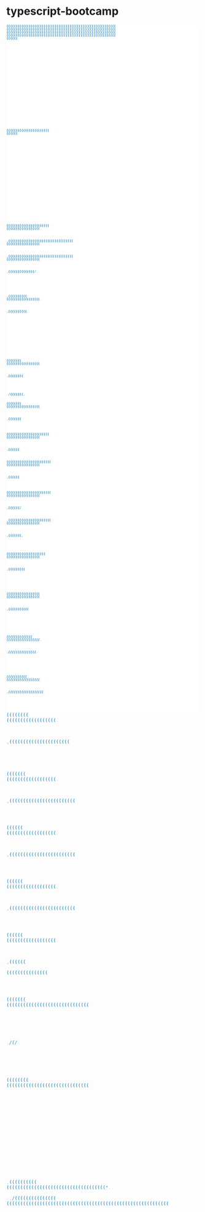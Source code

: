 # typescript-bootcamp

<code><span style="display:block;line-height:8px; font-size: 8px; font-weight:bold;white-space:pre;font-family: monospace;color: black; background: white;"><span style="color:rgb(0 , 122 , 205);">(</span><span style="color:rgb(0 , 122 , 205);">(</span><span style="color:rgb(0 , 122 , 205);">(</span><span style="color:rgb(0 , 122 , 205);">(</span><span style="color:rgb(0 , 122 , 205);">(</span><span style="color:rgb(0 , 121 , 204);">(</span><span style="color:rgb(0 , 122 , 205);">(</span><span style="color:rgb(0 , 122 , 205);">(</span><span style="color:rgb(0 , 122 , 205);">(</span><span style="color:rgb(0 , 121 , 204);">(</span><span style="color:rgb(0 , 121 , 204);">(</span><span style="color:rgb(0 , 122 , 205);">(</span><span style="color:rgb(0 , 122 , 205);">(</span><span style="color:rgb(0 , 122 , 205);">(</span><span style="color:rgb(0 , 121 , 204);">(</span><span style="color:rgb(0 , 122 , 205);">(</span><span style="color:rgb(0 , 122 , 205);">(</span><span style="color:rgb(0 , 122 , 205);">(</span><span style="color:rgb(0 , 122 , 205);">(</span><span style="color:rgb(0 , 122 , 205);">(</span><span style="color:rgb(0 , 121 , 204);">(</span><span style="color:rgb(0 , 122 , 205);">(</span><span style="color:rgb(0 , 122 , 205);">(</span><span style="color:rgb(0 , 122 , 205);">(</span><span style="color:rgb(0 , 122 , 205);">(</span><span style="color:rgb(0 , 121 , 204);">(</span><span style="color:rgb(0 , 122 , 205);">(</span><span style="color:rgb(0 , 122 , 205);">(</span><span style="color:rgb(0 , 122 , 205);">(</span><span style="color:rgb(0 , 121 , 204);">(</span><span style="color:rgb(0 , 122 , 205);">(</span><span style="color:rgb(0 , 122 , 205);">(</span><span style="color:rgb(0 , 122 , 205);">(</span><span style="color:rgb(0 , 122 , 205);">(</span><span style="color:rgb(0 , 122 , 205);">(</span><span style="color:rgb(0 , 121 , 204);">(</span><span style="color:rgb(0 , 122 , 205);">(</span><span style="color:rgb(0 , 122 , 205);">(</span><span style="color:rgb(0 , 122 , 205);">(</span><span style="color:rgb(0 , 121 , 204);">(</span><span style="color:rgb(0 , 121 , 204);">(</span><span style="color:rgb(0 , 122 , 205);">(</span><span style="color:rgb(0 , 122 , 205);">(</span><span style="color:rgb(0 , 122 , 205);">(</span><span style="color:rgb(0 , 121 , 204);">(</span><span style="color:rgb(0 , 122 , 205);">(</span><span style="color:rgb(0 , 122 , 205);">(</span><span style="color:rgb(0 , 122 , 205);">(</span><span style="color:rgb(0 , 122 , 205);">(</span><span style="color:rgb(0 , 122 , 205);">(</span><span style="color:rgb(0 , 121 , 204);">(</span><span style="color:rgb(0 , 122 , 205);">(</span><span style="color:rgb(0 , 122 , 205);">(</span><span style="color:rgb(0 , 122 , 205);">(</span><span style="color:rgb(0 , 122 , 205);">(</span><span style="color:rgb(0 , 121 , 204);">(</span><span style="color:rgb(0 , 122 , 205);">(</span><span style="color:rgb(0 , 122 , 205);">(</span><span style="color:rgb(0 , 122 , 205);">(</span>
<span style="color:rgb(0 , 122 , 205);">(</span><span style="color:rgb(0 , 122 , 205);">(</span><span style="color:rgb(0 , 122 , 205);">(</span><span style="color:rgb(0 , 122 , 205);">(</span><span style="color:rgb(0 , 122 , 205);">(</span><span style="color:rgb(0 , 121 , 204);">(</span><span style="color:rgb(0 , 122 , 205);">(</span><span style="color:rgb(0 , 122 , 205);">(</span><span style="color:rgb(0 , 122 , 205);">(</span><span style="color:rgb(0 , 121 , 204);">(</span><span style="color:rgb(0 , 121 , 204);">(</span><span style="color:rgb(0 , 122 , 205);">(</span><span style="color:rgb(0 , 122 , 205);">(</span><span style="color:rgb(0 , 122 , 205);">(</span><span style="color:rgb(0 , 121 , 204);">(</span><span style="color:rgb(0 , 122 , 205);">(</span><span style="color:rgb(0 , 122 , 205);">(</span><span style="color:rgb(0 , 122 , 205);">(</span><span style="color:rgb(0 , 122 , 205);">(</span><span style="color:rgb(0 , 122 , 205);">(</span><span style="color:rgb(0 , 121 , 204);">(</span><span style="color:rgb(0 , 122 , 205);">(</span><span style="color:rgb(0 , 122 , 205);">(</span><span style="color:rgb(0 , 122 , 205);">(</span><span style="color:rgb(0 , 122 , 205);">(</span><span style="color:rgb(0 , 121 , 204);">(</span><span style="color:rgb(0 , 122 , 205);">(</span><span style="color:rgb(0 , 122 , 205);">(</span><span style="color:rgb(0 , 122 , 205);">(</span><span style="color:rgb(0 , 121 , 204);">(</span><span style="color:rgb(0 , 122 , 205);">(</span><span style="color:rgb(0 , 122 , 205);">(</span><span style="color:rgb(0 , 122 , 205);">(</span><span style="color:rgb(0 , 122 , 205);">(</span><span style="color:rgb(0 , 122 , 205);">(</span><span style="color:rgb(0 , 121 , 204);">(</span><span style="color:rgb(0 , 122 , 205);">(</span><span style="color:rgb(0 , 122 , 205);">(</span><span style="color:rgb(0 , 122 , 205);">(</span><span style="color:rgb(0 , 121 , 204);">(</span><span style="color:rgb(0 , 121 , 204);">(</span><span style="color:rgb(0 , 122 , 205);">(</span><span style="color:rgb(0 , 122 , 205);">(</span><span style="color:rgb(0 , 122 , 205);">(</span><span style="color:rgb(0 , 121 , 204);">(</span><span style="color:rgb(0 , 122 , 205);">(</span><span style="color:rgb(0 , 122 , 205);">(</span><span style="color:rgb(0 , 122 , 205);">(</span><span style="color:rgb(0 , 122 , 205);">(</span><span style="color:rgb(0 , 122 , 205);">(</span><span style="color:rgb(0 , 121 , 204);">(</span><span style="color:rgb(0 , 122 , 205);">(</span><span style="color:rgb(0 , 122 , 205);">(</span><span style="color:rgb(0 , 122 , 205);">(</span><span style="color:rgb(0 , 122 , 205);">(</span><span style="color:rgb(0 , 121 , 204);">(</span><span style="color:rgb(0 , 122 , 205);">(</span><span style="color:rgb(0 , 122 , 205);">(</span><span style="color:rgb(0 , 122 , 205);">(</span>
<span style="color:rgb(0 , 122 , 205);">(</span><span style="color:rgb(0 , 122 , 205);">(</span><span style="color:rgb(0 , 122 , 205);">(</span><span style="color:rgb(0 , 122 , 205);">(</span><span style="color:rgb(0 , 122 , 205);">(</span><span style="color:rgb(0 , 121 , 204);">(</span><span style="color:rgb(0 , 122 , 205);">(</span><span style="color:rgb(0 , 122 , 205);">(</span><span style="color:rgb(0 , 122 , 205);">(</span><span style="color:rgb(0 , 121 , 204);">(</span><span style="color:rgb(0 , 121 , 204);">(</span><span style="color:rgb(0 , 122 , 205);">(</span><span style="color:rgb(0 , 122 , 205);">(</span><span style="color:rgb(0 , 122 , 205);">(</span><span style="color:rgb(0 , 121 , 204);">(</span><span style="color:rgb(0 , 122 , 205);">(</span><span style="color:rgb(0 , 122 , 205);">(</span><span style="color:rgb(0 , 122 , 205);">(</span><span style="color:rgb(0 , 122 , 205);">(</span><span style="color:rgb(0 , 122 , 205);">(</span><span style="color:rgb(0 , 121 , 204);">(</span><span style="color:rgb(0 , 122 , 205);">(</span><span style="color:rgb(0 , 122 , 205);">(</span><span style="color:rgb(0 , 122 , 205);">(</span><span style="color:rgb(0 , 122 , 205);">(</span><span style="color:rgb(0 , 121 , 204);">(</span><span style="color:rgb(0 , 122 , 205);">(</span><span style="color:rgb(0 , 122 , 205);">(</span><span style="color:rgb(0 , 122 , 205);">(</span><span style="color:rgb(0 , 121 , 204);">(</span><span style="color:rgb(0 , 122 , 205);">(</span><span style="color:rgb(0 , 122 , 205);">(</span><span style="color:rgb(0 , 122 , 205);">(</span><span style="color:rgb(0 , 122 , 205);">(</span><span style="color:rgb(0 , 122 , 205);">(</span><span style="color:rgb(0 , 121 , 204);">(</span><span style="color:rgb(0 , 122 , 205);">(</span><span style="color:rgb(0 , 122 , 205);">(</span><span style="color:rgb(0 , 122 , 205);">(</span><span style="color:rgb(0 , 121 , 204);">(</span><span style="color:rgb(0 , 121 , 204);">(</span><span style="color:rgb(0 , 122 , 205);">(</span><span style="color:rgb(0 , 122 , 205);">(</span><span style="color:rgb(0 , 122 , 205);">(</span><span style="color:rgb(0 , 121 , 204);">(</span><span style="color:rgb(0 , 122 , 205);">(</span><span style="color:rgb(0 , 122 , 205);">(</span><span style="color:rgb(0 , 122 , 205);">(</span><span style="color:rgb(0 , 122 , 205);">(</span><span style="color:rgb(0 , 122 , 205);">(</span><span style="color:rgb(0 , 121 , 204);">(</span><span style="color:rgb(0 , 122 , 205);">(</span><span style="color:rgb(0 , 122 , 205);">(</span><span style="color:rgb(0 , 122 , 205);">(</span><span style="color:rgb(0 , 122 , 205);">(</span><span style="color:rgb(0 , 121 , 204);">(</span><span style="color:rgb(0 , 122 , 205);">(</span><span style="color:rgb(0 , 122 , 205);">(</span><span style="color:rgb(0 , 122 , 205);">(</span>
<span style="color:rgb(0 , 122 , 205);">(</span><span style="color:rgb(0 , 122 , 205);">(</span><span style="color:rgb(0 , 122 , 205);">(</span><span style="color:rgb(0 , 122 , 205);">(</span><span style="color:rgb(0 , 122 , 205);">(</span><span style="color:rgb(0 , 121 , 203);">(</span><span style="color:rgb(0 , 120 , 204);">(</span><span style="color:rgb(0 , 121 , 204);">(</span><span style="color:rgb(0 , 121 , 204);">(</span><span style="color:rgb(0 , 120 , 204);">(</span><span style="color:rgb(0 , 120 , 204);">(</span><span style="color:rgb(0 , 121 , 204);">(</span><span style="color:rgb(0 , 121 , 204);">(</span><span style="color:rgb(0 , 121 , 204);">(</span><span style="color:rgb(0 , 120 , 204);">(</span><span style="color:rgb(0 , 121 , 204);">(</span><span style="color:rgb(0 , 121 , 204);">(</span><span style="color:rgb(0 , 121 , 204);">(</span><span style="color:rgb(0 , 121 , 204);">(</span><span style="color:rgb(0 , 121 , 204);">(</span><span style="color:rgb(0 , 120 , 204);">(</span><span style="color:rgb(0 , 121 , 204);">(</span><span style="color:rgb(0 , 121 , 204);">(</span><span style="color:rgb(0 , 121 , 204);">(</span><span style="color:rgb(0 , 121 , 204);">(</span><span style="color:rgb(0 , 120 , 204);">(</span><span style="color:rgb(0 , 121 , 204);">(</span><span style="color:rgb(0 , 121 , 204);">(</span><span style="color:rgb(0 , 121 , 204);">(</span><span style="color:rgb(0 , 120 , 204);">(</span><span style="color:rgb(0 , 121 , 204);">(</span><span style="color:rgb(0 , 121 , 204);">(</span><span style="color:rgb(0 , 121 , 204);">(</span><span style="color:rgb(0 , 121 , 204);">(</span><span style="color:rgb(0 , 121 , 204);">(</span><span style="color:rgb(0 , 120 , 203);">(</span><span style="color:rgb(0 , 121 , 204);">(</span><span style="color:rgb(0 , 122 , 205);">(</span><span style="color:rgb(0 , 122 , 205);">(</span><span style="color:rgb(0 , 121 , 204);">(</span><span style="color:rgb(0 , 121 , 204);">(</span><span style="color:rgb(0 , 122 , 205);">(</span><span style="color:rgb(0 , 122 , 205);">(</span><span style="color:rgb(0 , 122 , 205);">(</span><span style="color:rgb(0 , 121 , 204);">(</span><span style="color:rgb(0 , 122 , 205);">(</span><span style="color:rgb(0 , 122 , 205);">(</span><span style="color:rgb(0 , 122 , 205);">(</span><span style="color:rgb(0 , 122 , 205);">(</span><span style="color:rgb(0 , 122 , 205);">(</span><span style="color:rgb(0 , 121 , 204);">(</span><span style="color:rgb(0 , 122 , 205);">(</span><span style="color:rgb(0 , 122 , 205);">(</span><span style="color:rgb(0 , 122 , 205);">(</span><span style="color:rgb(0 , 122 , 205);">(</span><span style="color:rgb(0 , 121 , 204);">(</span><span style="color:rgb(0 , 122 , 205);">(</span><span style="color:rgb(0 , 122 , 205);">(</span><span style="color:rgb(0 , 122 , 205);">(</span>
<span style="color:rgb(0 , 122 , 205);">(</span><span style="color:rgb(0 , 122 , 205);">(</span><span style="color:rgb(0 , 122 , 205);">(</span><span style="color:rgb(0 , 122 , 205);">(</span><span style="color:rgb(0 , 122 , 205);">(</span><span style="color:rgb(0 , 121 , 203);">(</span><span style="color:rgb(255 , 255 , 255);"> </span><span style="color:rgb(255 , 255 , 255);"> </span><span style="color:rgb(255 , 255 , 255);"> </span><span style="color:rgb(254 , 254 , 254);"> </span><span style="color:rgb(254 , 254 , 254);"> </span><span style="color:rgb(255 , 255 , 255);"> </span><span style="color:rgb(255 , 255 , 255);"> </span><span style="color:rgb(255 , 255 , 255);"> </span><span style="color:rgb(254 , 254 , 254);"> </span><span style="color:rgb(255 , 255 , 255);"> </span><span style="color:rgb(255 , 255 , 255);"> </span><span style="color:rgb(255 , 255 , 255);"> </span><span style="color:rgb(255 , 255 , 255);"> </span><span style="color:rgb(255 , 255 , 255);"> </span><span style="color:rgb(254 , 254 , 254);"> </span><span style="color:rgb(255 , 255 , 255);"> </span><span style="color:rgb(255 , 255 , 255);"> </span><span style="color:rgb(255 , 255 , 255);"> </span><span style="color:rgb(255 , 255 , 255);"> </span><span style="color:rgb(254 , 254 , 254);"> </span><span style="color:rgb(255 , 255 , 255);"> </span><span style="color:rgb(255 , 255 , 255);"> </span><span style="color:rgb(255 , 255 , 255);"> </span><span style="color:rgb(254 , 254 , 254);"> </span><span style="color:rgb(255 , 255 , 255);"> </span><span style="color:rgb(255 , 255 , 255);"> </span><span style="color:rgb(255 , 255 , 255);"> </span><span style="color:rgb(255 , 255 , 255);"> </span><span style="color:rgb(255 , 255 , 255);"> </span><span style="color:rgb(249 , 252 , 254);"> </span><span style="color:rgb(0 , 121 , 204);">(</span><span style="color:rgb(0 , 122 , 205);">(</span><span style="color:rgb(0 , 122 , 205);">(</span><span style="color:rgb(0 , 121 , 204);">(</span><span style="color:rgb(0 , 121 , 204);">(</span><span style="color:rgb(0 , 122 , 205);">(</span><span style="color:rgb(0 , 122 , 205);">(</span><span style="color:rgb(0 , 122 , 205);">(</span><span style="color:rgb(0 , 121 , 204);">(</span><span style="color:rgb(0 , 122 , 205);">(</span><span style="color:rgb(0 , 122 , 205);">(</span><span style="color:rgb(0 , 122 , 205);">(</span><span style="color:rgb(0 , 122 , 205);">(</span><span style="color:rgb(0 , 122 , 205);">(</span><span style="color:rgb(0 , 121 , 204);">(</span><span style="color:rgb(0 , 122 , 205);">(</span><span style="color:rgb(0 , 122 , 205);">(</span><span style="color:rgb(0 , 122 , 205);">(</span><span style="color:rgb(0 , 122 , 205);">(</span><span style="color:rgb(0 , 121 , 204);">(</span><span style="color:rgb(0 , 122 , 205);">(</span><span style="color:rgb(0 , 122 , 205);">(</span><span style="color:rgb(0 , 122 , 205);">(</span>
<span style="color:rgb(0 , 121 , 204);">(</span><span style="color:rgb(0 , 121 , 204);">(</span><span style="color:rgb(0 , 121 , 204);">(</span><span style="color:rgb(0 , 121 , 204);">(</span><span style="color:rgb(0 , 121 , 204);">(</span><span style="color:rgb(0 , 121 , 203);">(</span><span style="color:rgb(255 , 255 , 255);"> </span><span style="color:rgb(254 , 254 , 254);"> </span><span style="color:rgb(254 , 254 , 254);"> </span><span style="color:rgb(254 , 254 , 254);"> </span><span style="color:rgb(254 , 254 , 254);"> </span><span style="color:rgb(254 , 254 , 254);"> </span><span style="color:rgb(254 , 254 , 254);"> </span><span style="color:rgb(254 , 254 , 254);"> </span><span style="color:rgb(254 , 254 , 254);"> </span><span style="color:rgb(254 , 254 , 254);"> </span><span style="color:rgb(254 , 254 , 254);"> </span><span style="color:rgb(254 , 254 , 254);"> </span><span style="color:rgb(254 , 254 , 254);"> </span><span style="color:rgb(254 , 254 , 254);"> </span><span style="color:rgb(254 , 254 , 254);"> </span><span style="color:rgb(254 , 254 , 254);"> </span><span style="color:rgb(254 , 254 , 254);"> </span><span style="color:rgb(254 , 254 , 254);"> </span><span style="color:rgb(254 , 254 , 254);"> </span><span style="color:rgb(254 , 254 , 254);"> </span><span style="color:rgb(254 , 254 , 254);"> </span><span style="color:rgb(254 , 254 , 254);"> </span><span style="color:rgb(254 , 254 , 254);"> </span><span style="color:rgb(254 , 254 , 254);"> </span><span style="color:rgb(254 , 254 , 254);"> </span><span style="color:rgb(254 , 254 , 254);"> </span><span style="color:rgb(254 , 254 , 254);"> </span><span style="color:rgb(254 , 254 , 254);"> </span><span style="color:rgb(254 , 254 , 254);"> </span><span style="color:rgb(249 , 252 , 253);"> </span><span style="color:rgb(0 , 121 , 204);">(</span><span style="color:rgb(0 , 121 , 204);">(</span><span style="color:rgb(0 , 121 , 204);">(</span><span style="color:rgb(0 , 121 , 204);">(</span><span style="color:rgb(0 , 121 , 204);">(</span><span style="color:rgb(0 , 121 , 204);">(</span><span style="color:rgb(0 , 121 , 204);">(</span><span style="color:rgb(0 , 121 , 204);">(</span><span style="color:rgb(0 , 121 , 204);">(</span><span style="color:rgb(0 , 121 , 204);">(</span><span style="color:rgb(0 , 121 , 204);">(</span><span style="color:rgb(0 , 121 , 204);">(</span><span style="color:rgb(0 , 121 , 204);">(</span><span style="color:rgb(0 , 121 , 204);">(</span><span style="color:rgb(0 , 121 , 204);">(</span><span style="color:rgb(0 , 121 , 204);">(</span><span style="color:rgb(0 , 121 , 204);">(</span><span style="color:rgb(0 , 121 , 204);">(</span><span style="color:rgb(0 , 121 , 204);">(</span><span style="color:rgb(0 , 121 , 204);">(</span><span style="color:rgb(0 , 121 , 204);">(</span><span style="color:rgb(0 , 121 , 204);">(</span><span style="color:rgb(0 , 121 , 204);">(</span>
<span style="color:rgb(0 , 122 , 205);">(</span><span style="color:rgb(0 , 122 , 205);">(</span><span style="color:rgb(0 , 122 , 205);">(</span><span style="color:rgb(0 , 122 , 205);">(</span><span style="color:rgb(0 , 122 , 205);">(</span><span style="color:rgb(0 , 121 , 204);">(</span><span style="color:rgb(0 , 122 , 205);">(</span><span style="color:rgb(0 , 122 , 205);">(</span><span style="color:rgb(0 , 122 , 205);">(</span><span style="color:rgb(0 , 121 , 204);">(</span><span style="color:rgb(0 , 121 , 204);">(</span><span style="color:rgb(0 , 122 , 205);">(</span><span style="color:rgb(0 , 122 , 205);">(</span><span style="color:rgb(0 , 122 , 205);">(</span><span style="color:rgb(0 , 121 , 204);">(</span><span style="color:rgb(0 , 122 , 205);">(</span><span style="color:rgb(0 , 122 , 205);">(</span><span style="color:rgb(0 , 122 , 205);">(</span><span style="color:rgb(181 , 217 , 240);">.</span><span style="color:rgb(255 , 255 , 255);"> </span><span style="color:rgb(254 , 254 , 254);"> </span><span style="color:rgb(255 , 255 , 255);"> </span><span style="color:rgb(255 , 255 , 255);"> </span><span style="color:rgb(139 , 193 , 231);">,</span><span style="color:rgb(0 , 122 , 205);">(</span><span style="color:rgb(0 , 121 , 204);">(</span><span style="color:rgb(0 , 122 , 205);">(</span><span style="color:rgb(0 , 122 , 205);">(</span><span style="color:rgb(0 , 122 , 205);">(</span><span style="color:rgb(0 , 121 , 204);">(</span><span style="color:rgb(0 , 122 , 205);">(</span><span style="color:rgb(0 , 122 , 205);">(</span><span style="color:rgb(0 , 122 , 205);">(</span><span style="color:rgb(0 , 122 , 205);">(</span><span style="color:rgb(0 , 122 , 205);">(</span><span style="color:rgb(0 , 121 , 204);">(</span><span style="color:rgb(0 , 122 , 205);">(</span><span style="color:rgb(0 , 122 , 205);">(</span><span style="color:rgb(0 , 122 , 205);">(</span><span style="color:rgb(0 , 121 , 204);">(</span><span style="color:rgb(0 , 121 , 204);">(</span><span style="color:rgb(0 , 122 , 205);">(</span><span style="color:rgb(0 , 122 , 205);">(</span><span style="color:rgb(0 , 122 , 205);">(</span><span style="color:rgb(0 , 121 , 204);">(</span><span style="color:rgb(0 , 122 , 205);">(</span><span style="color:rgb(0 , 122 , 205);">(</span><span style="color:rgb(0 , 122 , 205);">(</span><span style="color:rgb(0 , 122 , 205);">(</span><span style="color:rgb(0 , 122 , 205);">(</span><span style="color:rgb(0 , 121 , 204);">(</span><span style="color:rgb(0 , 122 , 205);">(</span><span style="color:rgb(0 , 122 , 205);">(</span><span style="color:rgb(0 , 122 , 205);">(</span><span style="color:rgb(0 , 122 , 205);">(</span><span style="color:rgb(0 , 121 , 204);">(</span><span style="color:rgb(0 , 122 , 205);">(</span><span style="color:rgb(0 , 122 , 205);">(</span><span style="color:rgb(0 , 122 , 205);">(</span>
<span style="color:rgb(0 , 121 , 204);">(</span><span style="color:rgb(0 , 121 , 204);">(</span><span style="color:rgb(0 , 121 , 204);">(</span><span style="color:rgb(0 , 121 , 204);">(</span><span style="color:rgb(0 , 121 , 204);">(</span><span style="color:rgb(0 , 121 , 204);">(</span><span style="color:rgb(0 , 121 , 204);">(</span><span style="color:rgb(0 , 121 , 204);">(</span><span style="color:rgb(0 , 121 , 204);">(</span><span style="color:rgb(0 , 121 , 204);">(</span><span style="color:rgb(0 , 121 , 204);">(</span><span style="color:rgb(0 , 121 , 204);">(</span><span style="color:rgb(0 , 121 , 204);">(</span><span style="color:rgb(0 , 121 , 204);">(</span><span style="color:rgb(0 , 121 , 204);">(</span><span style="color:rgb(0 , 121 , 204);">(</span><span style="color:rgb(0 , 121 , 204);">(</span><span style="color:rgb(0 , 121 , 204);">(</span><span style="color:rgb(181 , 217 , 240);">.</span><span style="color:rgb(254 , 254 , 254);"> </span><span style="color:rgb(254 , 254 , 254);"> </span><span style="color:rgb(254 , 254 , 254);"> </span><span style="color:rgb(254 , 254 , 254);"> </span><span style="color:rgb(139 , 193 , 231);">,</span><span style="color:rgb(0 , 121 , 204);">(</span><span style="color:rgb(0 , 121 , 204);">(</span><span style="color:rgb(0 , 121 , 204);">(</span><span style="color:rgb(0 , 121 , 204);">(</span><span style="color:rgb(0 , 121 , 204);">(</span><span style="color:rgb(0 , 121 , 204);">(</span><span style="color:rgb(0 , 121 , 204);">(</span><span style="color:rgb(0 , 121 , 204);">(</span><span style="color:rgb(0 , 121 , 204);">(</span><span style="color:rgb(0 , 121 , 204);">(</span><span style="color:rgb(0 , 121 , 204);">(</span><span style="color:rgb(0 , 121 , 204);">(</span><span style="color:rgb(0 , 121 , 204);">(</span><span style="color:rgb(0 , 121 , 204);">(</span><span style="color:rgb(0 , 121 , 204);">(</span><span style="color:rgb(0 , 121 , 204);">(</span><span style="color:rgb(0 , 121 , 204);">(</span><span style="color:rgb(0 , 121 , 204);">(</span><span style="color:rgb(0 , 121 , 204);">(</span><span style="color:rgb(0 , 121 , 204);">(</span><span style="color:rgb(0 , 121 , 204);">(</span><span style="color:rgb(0 , 121 , 204);">(</span><span style="color:rgb(0 , 121 , 204);">(</span><span style="color:rgb(0 , 121 , 204);">(</span><span style="color:rgb(0 , 121 , 204);">(</span><span style="color:rgb(0 , 121 , 204);">(</span><span style="color:rgb(0 , 121 , 204);">(</span><span style="color:rgb(0 , 121 , 204);">(</span><span style="color:rgb(0 , 121 , 204);">(</span><span style="color:rgb(0 , 121 , 204);">(</span><span style="color:rgb(0 , 121 , 204);">(</span><span style="color:rgb(0 , 121 , 204);">(</span><span style="color:rgb(0 , 121 , 204);">(</span><span style="color:rgb(0 , 121 , 204);">(</span><span style="color:rgb(0 , 121 , 204);">(</span>
<span style="color:rgb(0 , 122 , 205);">(</span><span style="color:rgb(0 , 122 , 205);">(</span><span style="color:rgb(0 , 122 , 205);">(</span><span style="color:rgb(0 , 122 , 205);">(</span><span style="color:rgb(0 , 122 , 205);">(</span><span style="color:rgb(0 , 121 , 204);">(</span><span style="color:rgb(0 , 122 , 205);">(</span><span style="color:rgb(0 , 122 , 205);">(</span><span style="color:rgb(0 , 122 , 205);">(</span><span style="color:rgb(0 , 121 , 204);">(</span><span style="color:rgb(0 , 121 , 204);">(</span><span style="color:rgb(0 , 122 , 205);">(</span><span style="color:rgb(0 , 122 , 205);">(</span><span style="color:rgb(0 , 122 , 205);">(</span><span style="color:rgb(0 , 121 , 204);">(</span><span style="color:rgb(0 , 122 , 205);">(</span><span style="color:rgb(0 , 122 , 205);">(</span><span style="color:rgb(0 , 122 , 205);">(</span><span style="color:rgb(181 , 217 , 240);">.</span><span style="color:rgb(255 , 255 , 255);"> </span><span style="color:rgb(254 , 254 , 254);"> </span><span style="color:rgb(255 , 255 , 255);"> </span><span style="color:rgb(255 , 255 , 255);"> </span><span style="color:rgb(139 , 193 , 231);">,</span><span style="color:rgb(0 , 122 , 205);">(</span><span style="color:rgb(0 , 121 , 204);">(</span><span style="color:rgb(0 , 122 , 205);">(</span><span style="color:rgb(0 , 122 , 205);">(</span><span style="color:rgb(0 , 122 , 205);">(</span><span style="color:rgb(0 , 121 , 204);">(</span><span style="color:rgb(0 , 122 , 205);">(</span><span style="color:rgb(0 , 122 , 205);">(</span><span style="color:rgb(0 , 122 , 205);">(</span><span style="color:rgb(0 , 122 , 205);">(</span><span style="color:rgb(0 , 122 , 205);">(</span><span style="color:rgb(0 , 121 , 204);">(</span><span style="color:rgb(0 , 122 , 205);">(</span><span style="color:rgb(0 , 120 , 203);">(</span><span style="color:rgb(69 , 155 , 216);">/</span><span style="color:rgb(184 , 216 , 240);">.</span><span style="color:rgb(242 , 247 , 252);"> </span><span style="color:rgb(253 , 253 , 254);"> </span><span style="color:rgb(254 , 254 , 253);"> </span><span style="color:rgb(254 , 254 , 254);"> </span><span style="color:rgb(254 , 254 , 254);"> </span><span style="color:rgb(254 , 254 , 253);"> </span><span style="color:rgb(247 , 250 , 253);"> </span><span style="color:rgb(238 , 245 , 251);"> </span><span style="color:rgb(131 , 189 , 229);">,</span><span style="color:rgb(21 , 131 , 206);">(</span><span style="color:rgb(0 , 121 , 203);">(</span><span style="color:rgb(0 , 121 , 204);">(</span><span style="color:rgb(0 , 122 , 205);">(</span><span style="color:rgb(0 , 122 , 205);">(</span><span style="color:rgb(0 , 122 , 205);">(</span><span style="color:rgb(0 , 121 , 204);">(</span><span style="color:rgb(0 , 122 , 205);">(</span><span style="color:rgb(0 , 122 , 205);">(</span><span style="color:rgb(0 , 122 , 205);">(</span>
<span style="color:rgb(0 , 122 , 205);">(</span><span style="color:rgb(0 , 122 , 205);">(</span><span style="color:rgb(0 , 122 , 205);">(</span><span style="color:rgb(0 , 122 , 205);">(</span><span style="color:rgb(0 , 122 , 205);">(</span><span style="color:rgb(0 , 121 , 204);">(</span><span style="color:rgb(0 , 122 , 205);">(</span><span style="color:rgb(0 , 122 , 205);">(</span><span style="color:rgb(0 , 122 , 205);">(</span><span style="color:rgb(0 , 121 , 204);">(</span><span style="color:rgb(0 , 121 , 204);">(</span><span style="color:rgb(0 , 122 , 205);">(</span><span style="color:rgb(0 , 122 , 205);">(</span><span style="color:rgb(0 , 122 , 205);">(</span><span style="color:rgb(0 , 121 , 204);">(</span><span style="color:rgb(0 , 122 , 205);">(</span><span style="color:rgb(0 , 122 , 205);">(</span><span style="color:rgb(0 , 122 , 205);">(</span><span style="color:rgb(181 , 217 , 240);">.</span><span style="color:rgb(255 , 255 , 255);"> </span><span style="color:rgb(254 , 254 , 254);"> </span><span style="color:rgb(255 , 255 , 255);"> </span><span style="color:rgb(255 , 255 , 255);"> </span><span style="color:rgb(139 , 193 , 231);">,</span><span style="color:rgb(0 , 122 , 205);">(</span><span style="color:rgb(0 , 121 , 204);">(</span><span style="color:rgb(0 , 122 , 205);">(</span><span style="color:rgb(0 , 122 , 205);">(</span><span style="color:rgb(0 , 122 , 205);">(</span><span style="color:rgb(0 , 121 , 204);">(</span><span style="color:rgb(0 , 122 , 205);">(</span><span style="color:rgb(0 , 122 , 205);">(</span><span style="color:rgb(0 , 121 , 205);">(</span><span style="color:rgb(0 , 120 , 203);">(</span><span style="color:rgb(197 , 224 , 242);">.</span><span style="color:rgb(254 , 254 , 254);"> </span><span style="color:rgb(255 , 254 , 254);"> </span><span style="color:rgb(255 , 255 , 255);"> </span><span style="color:rgb(255 , 255 , 255);"> </span><span style="color:rgb(254 , 254 , 254);"> </span><span style="color:rgb(254 , 254 , 254);"> </span><span style="color:rgb(255 , 255 , 255);"> </span><span style="color:rgb(255 , 255 , 255);"> </span><span style="color:rgb(255 , 255 , 255);"> </span><span style="color:rgb(254 , 254 , 254);"> </span><span style="color:rgb(255 , 255 , 255);"> </span><span style="color:rgb(255 , 255 , 255);"> </span><span style="color:rgb(255 , 255 , 255);"> </span><span style="color:rgb(255 , 255 , 255);"> </span><span style="color:rgb(255 , 255 , 255);"> </span><span style="color:rgb(254 , 254 , 254);"> </span><span style="color:rgb(9 , 124 , 205);">(</span><span style="color:rgb(0 , 122 , 205);">(</span><span style="color:rgb(0 , 122 , 205);">(</span><span style="color:rgb(0 , 122 , 205);">(</span><span style="color:rgb(0 , 121 , 204);">(</span><span style="color:rgb(0 , 122 , 205);">(</span><span style="color:rgb(0 , 122 , 205);">(</span><span style="color:rgb(0 , 122 , 205);">(</span>
<span style="color:rgb(0 , 121 , 204);">(</span><span style="color:rgb(0 , 121 , 204);">(</span><span style="color:rgb(0 , 121 , 204);">(</span><span style="color:rgb(0 , 121 , 204);">(</span><span style="color:rgb(0 , 121 , 204);">(</span><span style="color:rgb(0 , 121 , 204);">(</span><span style="color:rgb(0 , 121 , 204);">(</span><span style="color:rgb(0 , 121 , 204);">(</span><span style="color:rgb(0 , 121 , 204);">(</span><span style="color:rgb(0 , 121 , 204);">(</span><span style="color:rgb(0 , 121 , 204);">(</span><span style="color:rgb(0 , 121 , 204);">(</span><span style="color:rgb(0 , 121 , 204);">(</span><span style="color:rgb(0 , 121 , 204);">(</span><span style="color:rgb(0 , 121 , 204);">(</span><span style="color:rgb(0 , 121 , 204);">(</span><span style="color:rgb(0 , 121 , 204);">(</span><span style="color:rgb(0 , 121 , 204);">(</span><span style="color:rgb(181 , 217 , 240);">.</span><span style="color:rgb(254 , 254 , 254);"> </span><span style="color:rgb(254 , 254 , 254);"> </span><span style="color:rgb(254 , 254 , 254);"> </span><span style="color:rgb(254 , 254 , 254);"> </span><span style="color:rgb(139 , 193 , 231);">,</span><span style="color:rgb(0 , 121 , 204);">(</span><span style="color:rgb(0 , 121 , 204);">(</span><span style="color:rgb(0 , 121 , 204);">(</span><span style="color:rgb(0 , 121 , 204);">(</span><span style="color:rgb(0 , 121 , 204);">(</span><span style="color:rgb(0 , 121 , 204);">(</span><span style="color:rgb(0 , 121 , 204);">(</span><span style="color:rgb(0 , 121 , 203);">(</span><span style="color:rgb(254 , 254 , 254);"> </span><span style="color:rgb(254 , 254 , 254);"> </span><span style="color:rgb(254 , 254 , 254);"> </span><span style="color:rgb(254 , 254 , 254);"> </span><span style="color:rgb(254 , 254 , 254);"> </span><span style="color:rgb(254 , 254 , 254);"> </span><span style="color:rgb(200 , 226 , 243);">.</span><span style="color:rgb(49 , 145 , 212);">/</span><span style="color:rgb(0 , 120 , 202);">(</span><span style="color:rgb(0 , 121 , 203);">(</span><span style="color:rgb(0 , 121 , 203);">(</span><span style="color:rgb(0 , 121 , 203);">(</span><span style="color:rgb(0 , 121 , 202);">(</span><span style="color:rgb(0 , 119 , 202);">(</span><span style="color:rgb(12 , 127 , 205);">(</span><span style="color:rgb(132 , 188 , 228);">,</span><span style="color:rgb(249 , 251 , 253);"> </span><span style="color:rgb(254 , 254 , 254);"> </span><span style="color:rgb(254 , 254 , 254);"> </span><span style="color:rgb(9 , 124 , 205);">(</span><span style="color:rgb(0 , 121 , 204);">(</span><span style="color:rgb(0 , 121 , 204);">(</span><span style="color:rgb(0 , 121 , 204);">(</span><span style="color:rgb(0 , 121 , 204);">(</span><span style="color:rgb(0 , 121 , 204);">(</span><span style="color:rgb(0 , 121 , 204);">(</span><span style="color:rgb(0 , 121 , 204);">(</span>
<span style="color:rgb(0 , 122 , 205);">(</span><span style="color:rgb(0 , 122 , 205);">(</span><span style="color:rgb(0 , 122 , 205);">(</span><span style="color:rgb(0 , 122 , 205);">(</span><span style="color:rgb(0 , 122 , 205);">(</span><span style="color:rgb(0 , 121 , 204);">(</span><span style="color:rgb(0 , 122 , 205);">(</span><span style="color:rgb(0 , 122 , 205);">(</span><span style="color:rgb(0 , 122 , 205);">(</span><span style="color:rgb(0 , 121 , 204);">(</span><span style="color:rgb(0 , 121 , 204);">(</span><span style="color:rgb(0 , 122 , 205);">(</span><span style="color:rgb(0 , 122 , 205);">(</span><span style="color:rgb(0 , 122 , 205);">(</span><span style="color:rgb(0 , 121 , 204);">(</span><span style="color:rgb(0 , 122 , 205);">(</span><span style="color:rgb(0 , 122 , 205);">(</span><span style="color:rgb(0 , 122 , 205);">(</span><span style="color:rgb(181 , 217 , 240);">.</span><span style="color:rgb(255 , 255 , 255);"> </span><span style="color:rgb(254 , 254 , 254);"> </span><span style="color:rgb(255 , 255 , 255);"> </span><span style="color:rgb(255 , 255 , 255);"> </span><span style="color:rgb(139 , 193 , 231);">,</span><span style="color:rgb(0 , 122 , 205);">(</span><span style="color:rgb(0 , 121 , 204);">(</span><span style="color:rgb(0 , 122 , 205);">(</span><span style="color:rgb(0 , 122 , 205);">(</span><span style="color:rgb(0 , 122 , 205);">(</span><span style="color:rgb(0 , 121 , 204);">(</span><span style="color:rgb(0 , 120 , 203);">(</span><span style="color:rgb(254 , 254 , 254);"> </span><span style="color:rgb(255 , 255 , 255);"> </span><span style="color:rgb(255 , 255 , 255);"> </span><span style="color:rgb(255 , 255 , 255);"> </span><span style="color:rgb(249 , 251 , 253);"> </span><span style="color:rgb(0 , 119 , 203);">(</span><span style="color:rgb(0 , 122 , 204);">(</span><span style="color:rgb(0 , 122 , 205);">(</span><span style="color:rgb(0 , 121 , 204);">(</span><span style="color:rgb(0 , 121 , 204);">(</span><span style="color:rgb(0 , 122 , 205);">(</span><span style="color:rgb(0 , 122 , 205);">(</span><span style="color:rgb(0 , 122 , 205);">(</span><span style="color:rgb(0 , 121 , 204);">(</span><span style="color:rgb(0 , 122 , 205);">(</span><span style="color:rgb(0 , 122 , 205);">(</span><span style="color:rgb(0 , 122 , 205);">(</span><span style="color:rgb(0 , 122 , 205);">(</span><span style="color:rgb(0 , 121 , 204);">(</span><span style="color:rgb(0 , 121 , 204);">(</span><span style="color:rgb(1 , 122 , 204);">(</span><span style="color:rgb(0 , 122 , 205);">(</span><span style="color:rgb(0 , 122 , 205);">(</span><span style="color:rgb(0 , 122 , 205);">(</span><span style="color:rgb(0 , 121 , 204);">(</span><span style="color:rgb(0 , 122 , 205);">(</span><span style="color:rgb(0 , 122 , 205);">(</span><span style="color:rgb(0 , 122 , 205);">(</span>
<span style="color:rgb(0 , 122 , 205);">(</span><span style="color:rgb(0 , 122 , 205);">(</span><span style="color:rgb(0 , 122 , 205);">(</span><span style="color:rgb(0 , 122 , 205);">(</span><span style="color:rgb(0 , 122 , 205);">(</span><span style="color:rgb(0 , 121 , 204);">(</span><span style="color:rgb(0 , 122 , 205);">(</span><span style="color:rgb(0 , 122 , 205);">(</span><span style="color:rgb(0 , 122 , 205);">(</span><span style="color:rgb(0 , 121 , 204);">(</span><span style="color:rgb(0 , 121 , 204);">(</span><span style="color:rgb(0 , 122 , 205);">(</span><span style="color:rgb(0 , 122 , 205);">(</span><span style="color:rgb(0 , 122 , 205);">(</span><span style="color:rgb(0 , 121 , 204);">(</span><span style="color:rgb(0 , 122 , 205);">(</span><span style="color:rgb(0 , 122 , 205);">(</span><span style="color:rgb(0 , 122 , 205);">(</span><span style="color:rgb(181 , 217 , 240);">.</span><span style="color:rgb(255 , 255 , 255);"> </span><span style="color:rgb(254 , 254 , 254);"> </span><span style="color:rgb(255 , 255 , 255);"> </span><span style="color:rgb(255 , 255 , 255);"> </span><span style="color:rgb(139 , 193 , 231);">,</span><span style="color:rgb(0 , 122 , 205);">(</span><span style="color:rgb(0 , 121 , 204);">(</span><span style="color:rgb(0 , 122 , 205);">(</span><span style="color:rgb(0 , 122 , 205);">(</span><span style="color:rgb(0 , 122 , 205);">(</span><span style="color:rgb(0 , 121 , 202);">(</span><span style="color:rgb(198 , 224 , 242);">.</span><span style="color:rgb(254 , 254 , 254);"> </span><span style="color:rgb(255 , 255 , 255);"> </span><span style="color:rgb(255 , 255 , 255);"> </span><span style="color:rgb(254 , 254 , 254);"> </span><span style="color:rgb(0 , 121 , 204);">(</span><span style="color:rgb(0 , 122 , 205);">(</span><span style="color:rgb(0 , 122 , 205);">(</span><span style="color:rgb(0 , 122 , 205);">(</span><span style="color:rgb(0 , 121 , 204);">(</span><span style="color:rgb(0 , 121 , 204);">(</span><span style="color:rgb(0 , 122 , 205);">(</span><span style="color:rgb(0 , 122 , 205);">(</span><span style="color:rgb(0 , 122 , 205);">(</span><span style="color:rgb(0 , 121 , 204);">(</span><span style="color:rgb(0 , 122 , 205);">(</span><span style="color:rgb(0 , 122 , 205);">(</span><span style="color:rgb(0 , 122 , 205);">(</span><span style="color:rgb(0 , 122 , 205);">(</span><span style="color:rgb(0 , 122 , 205);">(</span><span style="color:rgb(0 , 121 , 204);">(</span><span style="color:rgb(0 , 122 , 205);">(</span><span style="color:rgb(0 , 122 , 205);">(</span><span style="color:rgb(0 , 122 , 205);">(</span><span style="color:rgb(0 , 122 , 205);">(</span><span style="color:rgb(0 , 121 , 204);">(</span><span style="color:rgb(0 , 122 , 205);">(</span><span style="color:rgb(0 , 122 , 205);">(</span><span style="color:rgb(0 , 122 , 205);">(</span>
<span style="color:rgb(0 , 122 , 205);">(</span><span style="color:rgb(0 , 122 , 205);">(</span><span style="color:rgb(0 , 122 , 205);">(</span><span style="color:rgb(0 , 122 , 205);">(</span><span style="color:rgb(0 , 122 , 205);">(</span><span style="color:rgb(0 , 121 , 204);">(</span><span style="color:rgb(0 , 122 , 205);">(</span><span style="color:rgb(0 , 122 , 205);">(</span><span style="color:rgb(0 , 122 , 205);">(</span><span style="color:rgb(0 , 121 , 204);">(</span><span style="color:rgb(0 , 121 , 204);">(</span><span style="color:rgb(0 , 122 , 205);">(</span><span style="color:rgb(0 , 122 , 205);">(</span><span style="color:rgb(0 , 122 , 205);">(</span><span style="color:rgb(0 , 121 , 204);">(</span><span style="color:rgb(0 , 122 , 205);">(</span><span style="color:rgb(0 , 122 , 205);">(</span><span style="color:rgb(0 , 122 , 205);">(</span><span style="color:rgb(181 , 217 , 240);">.</span><span style="color:rgb(255 , 255 , 255);"> </span><span style="color:rgb(254 , 254 , 254);"> </span><span style="color:rgb(255 , 255 , 255);"> </span><span style="color:rgb(255 , 255 , 255);"> </span><span style="color:rgb(139 , 193 , 231);">,</span><span style="color:rgb(0 , 122 , 205);">(</span><span style="color:rgb(0 , 121 , 204);">(</span><span style="color:rgb(0 , 122 , 205);">(</span><span style="color:rgb(0 , 122 , 205);">(</span><span style="color:rgb(0 , 122 , 205);">(</span><span style="color:rgb(0 , 121 , 204);">(</span><span style="color:rgb(231 , 242 , 250);"> </span><span style="color:rgb(255 , 255 , 255);"> </span><span style="color:rgb(255 , 255 , 255);"> </span><span style="color:rgb(255 , 255 , 255);"> </span><span style="color:rgb(255 , 255 , 255);"> </span><span style="color:rgb(0 , 121 , 204);">(</span><span style="color:rgb(0 , 122 , 205);">(</span><span style="color:rgb(0 , 122 , 205);">(</span><span style="color:rgb(0 , 122 , 205);">(</span><span style="color:rgb(0 , 121 , 204);">(</span><span style="color:rgb(0 , 121 , 204);">(</span><span style="color:rgb(0 , 122 , 205);">(</span><span style="color:rgb(0 , 122 , 205);">(</span><span style="color:rgb(0 , 122 , 205);">(</span><span style="color:rgb(0 , 121 , 204);">(</span><span style="color:rgb(0 , 122 , 205);">(</span><span style="color:rgb(0 , 122 , 205);">(</span><span style="color:rgb(0 , 122 , 205);">(</span><span style="color:rgb(0 , 122 , 205);">(</span><span style="color:rgb(0 , 122 , 205);">(</span><span style="color:rgb(0 , 121 , 204);">(</span><span style="color:rgb(0 , 122 , 205);">(</span><span style="color:rgb(0 , 122 , 205);">(</span><span style="color:rgb(0 , 122 , 205);">(</span><span style="color:rgb(0 , 122 , 205);">(</span><span style="color:rgb(0 , 121 , 204);">(</span><span style="color:rgb(0 , 122 , 205);">(</span><span style="color:rgb(0 , 122 , 205);">(</span><span style="color:rgb(0 , 122 , 205);">(</span>
<span style="color:rgb(0 , 122 , 205);">(</span><span style="color:rgb(0 , 122 , 205);">(</span><span style="color:rgb(0 , 122 , 205);">(</span><span style="color:rgb(0 , 122 , 205);">(</span><span style="color:rgb(0 , 122 , 205);">(</span><span style="color:rgb(0 , 121 , 204);">(</span><span style="color:rgb(0 , 122 , 205);">(</span><span style="color:rgb(0 , 122 , 205);">(</span><span style="color:rgb(0 , 122 , 205);">(</span><span style="color:rgb(0 , 121 , 204);">(</span><span style="color:rgb(0 , 121 , 204);">(</span><span style="color:rgb(0 , 122 , 205);">(</span><span style="color:rgb(0 , 122 , 205);">(</span><span style="color:rgb(0 , 122 , 205);">(</span><span style="color:rgb(0 , 121 , 204);">(</span><span style="color:rgb(0 , 122 , 205);">(</span><span style="color:rgb(0 , 122 , 205);">(</span><span style="color:rgb(0 , 122 , 205);">(</span><span style="color:rgb(181 , 217 , 240);">.</span><span style="color:rgb(255 , 255 , 255);"> </span><span style="color:rgb(254 , 254 , 254);"> </span><span style="color:rgb(255 , 255 , 255);"> </span><span style="color:rgb(255 , 255 , 255);"> </span><span style="color:rgb(139 , 193 , 231);">,</span><span style="color:rgb(0 , 122 , 205);">(</span><span style="color:rgb(0 , 121 , 204);">(</span><span style="color:rgb(0 , 122 , 205);">(</span><span style="color:rgb(0 , 122 , 205);">(</span><span style="color:rgb(0 , 122 , 205);">(</span><span style="color:rgb(0 , 121 , 204);">(</span><span style="color:rgb(51 , 146 , 212);">/</span><span style="color:rgb(254 , 255 , 254);"> </span><span style="color:rgb(255 , 255 , 255);"> </span><span style="color:rgb(255 , 255 , 255);"> </span><span style="color:rgb(254 , 254 , 253);"> </span><span style="color:rgb(166 , 206 , 236);">,</span><span style="color:rgb(0 , 121 , 204);">(</span><span style="color:rgb(0 , 122 , 204);">(</span><span style="color:rgb(0 , 122 , 205);">(</span><span style="color:rgb(0 , 121 , 204);">(</span><span style="color:rgb(0 , 121 , 204);">(</span><span style="color:rgb(0 , 122 , 205);">(</span><span style="color:rgb(0 , 122 , 205);">(</span><span style="color:rgb(0 , 122 , 205);">(</span><span style="color:rgb(0 , 121 , 204);">(</span><span style="color:rgb(0 , 122 , 205);">(</span><span style="color:rgb(0 , 122 , 205);">(</span><span style="color:rgb(0 , 122 , 205);">(</span><span style="color:rgb(0 , 122 , 205);">(</span><span style="color:rgb(0 , 122 , 205);">(</span><span style="color:rgb(0 , 121 , 204);">(</span><span style="color:rgb(0 , 122 , 205);">(</span><span style="color:rgb(0 , 122 , 205);">(</span><span style="color:rgb(0 , 122 , 205);">(</span><span style="color:rgb(0 , 122 , 205);">(</span><span style="color:rgb(0 , 121 , 204);">(</span><span style="color:rgb(0 , 122 , 205);">(</span><span style="color:rgb(0 , 122 , 205);">(</span><span style="color:rgb(0 , 122 , 205);">(</span>
<span style="color:rgb(0 , 122 , 205);">(</span><span style="color:rgb(0 , 122 , 205);">(</span><span style="color:rgb(0 , 122 , 205);">(</span><span style="color:rgb(0 , 122 , 205);">(</span><span style="color:rgb(0 , 122 , 205);">(</span><span style="color:rgb(0 , 121 , 204);">(</span><span style="color:rgb(0 , 122 , 205);">(</span><span style="color:rgb(0 , 122 , 205);">(</span><span style="color:rgb(0 , 122 , 205);">(</span><span style="color:rgb(0 , 121 , 204);">(</span><span style="color:rgb(0 , 121 , 204);">(</span><span style="color:rgb(0 , 122 , 205);">(</span><span style="color:rgb(0 , 122 , 205);">(</span><span style="color:rgb(0 , 122 , 205);">(</span><span style="color:rgb(0 , 121 , 204);">(</span><span style="color:rgb(0 , 122 , 205);">(</span><span style="color:rgb(0 , 122 , 205);">(</span><span style="color:rgb(0 , 122 , 205);">(</span><span style="color:rgb(181 , 217 , 240);">.</span><span style="color:rgb(255 , 255 , 255);"> </span><span style="color:rgb(254 , 254 , 254);"> </span><span style="color:rgb(255 , 255 , 255);"> </span><span style="color:rgb(255 , 255 , 255);"> </span><span style="color:rgb(139 , 193 , 231);">,</span><span style="color:rgb(0 , 122 , 205);">(</span><span style="color:rgb(0 , 121 , 204);">(</span><span style="color:rgb(0 , 122 , 205);">(</span><span style="color:rgb(0 , 122 , 205);">(</span><span style="color:rgb(0 , 122 , 205);">(</span><span style="color:rgb(0 , 121 , 204);">(</span><span style="color:rgb(0 , 121 , 204);">(</span><span style="color:rgb(132 , 189 , 230);">,</span><span style="color:rgb(255 , 255 , 254);"> </span><span style="color:rgb(255 , 255 , 255);"> </span><span style="color:rgb(255 , 255 , 255);"> </span><span style="color:rgb(254 , 254 , 254);"> </span><span style="color:rgb(254 , 254 , 254);"> </span><span style="color:rgb(216 , 234 , 246);"> </span><span style="color:rgb(0 , 121 , 203);">(</span><span style="color:rgb(0 , 121 , 204);">(</span><span style="color:rgb(0 , 121 , 204);">(</span><span style="color:rgb(0 , 122 , 205);">(</span><span style="color:rgb(0 , 122 , 205);">(</span><span style="color:rgb(0 , 122 , 205);">(</span><span style="color:rgb(0 , 121 , 204);">(</span><span style="color:rgb(0 , 122 , 205);">(</span><span style="color:rgb(0 , 122 , 205);">(</span><span style="color:rgb(0 , 122 , 205);">(</span><span style="color:rgb(0 , 122 , 205);">(</span><span style="color:rgb(0 , 122 , 205);">(</span><span style="color:rgb(0 , 121 , 204);">(</span><span style="color:rgb(0 , 122 , 205);">(</span><span style="color:rgb(0 , 122 , 205);">(</span><span style="color:rgb(0 , 122 , 205);">(</span><span style="color:rgb(0 , 122 , 205);">(</span><span style="color:rgb(0 , 121 , 204);">(</span><span style="color:rgb(0 , 122 , 205);">(</span><span style="color:rgb(0 , 122 , 205);">(</span><span style="color:rgb(0 , 122 , 205);">(</span>
<span style="color:rgb(0 , 122 , 205);">(</span><span style="color:rgb(0 , 122 , 205);">(</span><span style="color:rgb(0 , 122 , 205);">(</span><span style="color:rgb(0 , 122 , 205);">(</span><span style="color:rgb(0 , 122 , 205);">(</span><span style="color:rgb(0 , 121 , 204);">(</span><span style="color:rgb(0 , 122 , 205);">(</span><span style="color:rgb(0 , 122 , 205);">(</span><span style="color:rgb(0 , 122 , 205);">(</span><span style="color:rgb(0 , 121 , 204);">(</span><span style="color:rgb(0 , 121 , 204);">(</span><span style="color:rgb(0 , 122 , 205);">(</span><span style="color:rgb(0 , 122 , 205);">(</span><span style="color:rgb(0 , 122 , 205);">(</span><span style="color:rgb(0 , 121 , 204);">(</span><span style="color:rgb(0 , 122 , 205);">(</span><span style="color:rgb(0 , 122 , 205);">(</span><span style="color:rgb(0 , 122 , 205);">(</span><span style="color:rgb(181 , 217 , 240);">.</span><span style="color:rgb(255 , 255 , 255);"> </span><span style="color:rgb(254 , 254 , 254);"> </span><span style="color:rgb(255 , 255 , 255);"> </span><span style="color:rgb(255 , 255 , 255);"> </span><span style="color:rgb(139 , 193 , 231);">,</span><span style="color:rgb(0 , 122 , 205);">(</span><span style="color:rgb(0 , 121 , 204);">(</span><span style="color:rgb(0 , 122 , 205);">(</span><span style="color:rgb(0 , 122 , 205);">(</span><span style="color:rgb(0 , 122 , 205);">(</span><span style="color:rgb(0 , 121 , 204);">(</span><span style="color:rgb(0 , 122 , 205);">(</span><span style="color:rgb(0 , 122 , 204);">(</span><span style="color:rgb(1 , 120 , 202);">(</span><span style="color:rgb(247 , 250 , 253);"> </span><span style="color:rgb(254 , 255 , 254);"> </span><span style="color:rgb(254 , 254 , 254);"> </span><span style="color:rgb(255 , 255 , 255);"> </span><span style="color:rgb(255 , 255 , 255);"> </span><span style="color:rgb(255 , 255 , 254);"> </span><span style="color:rgb(254 , 254 , 254);"> </span><span style="color:rgb(252 , 253 , 254);"> </span><span style="color:rgb(29 , 132 , 208);">(</span><span style="color:rgb(0 , 121 , 204);">(</span><span style="color:rgb(0 , 122 , 205);">(</span><span style="color:rgb(0 , 121 , 204);">(</span><span style="color:rgb(0 , 122 , 205);">(</span><span style="color:rgb(0 , 122 , 205);">(</span><span style="color:rgb(0 , 122 , 205);">(</span><span style="color:rgb(0 , 122 , 205);">(</span><span style="color:rgb(0 , 122 , 205);">(</span><span style="color:rgb(0 , 121 , 204);">(</span><span style="color:rgb(0 , 122 , 205);">(</span><span style="color:rgb(0 , 122 , 205);">(</span><span style="color:rgb(0 , 122 , 205);">(</span><span style="color:rgb(0 , 122 , 205);">(</span><span style="color:rgb(0 , 121 , 204);">(</span><span style="color:rgb(0 , 122 , 205);">(</span><span style="color:rgb(0 , 122 , 205);">(</span><span style="color:rgb(0 , 122 , 205);">(</span>
<span style="color:rgb(0 , 122 , 205);">(</span><span style="color:rgb(0 , 122 , 205);">(</span><span style="color:rgb(0 , 122 , 205);">(</span><span style="color:rgb(0 , 122 , 205);">(</span><span style="color:rgb(0 , 122 , 205);">(</span><span style="color:rgb(0 , 121 , 204);">(</span><span style="color:rgb(0 , 122 , 205);">(</span><span style="color:rgb(0 , 122 , 205);">(</span><span style="color:rgb(0 , 122 , 205);">(</span><span style="color:rgb(0 , 121 , 204);">(</span><span style="color:rgb(0 , 121 , 204);">(</span><span style="color:rgb(0 , 122 , 205);">(</span><span style="color:rgb(0 , 122 , 205);">(</span><span style="color:rgb(0 , 122 , 205);">(</span><span style="color:rgb(0 , 121 , 204);">(</span><span style="color:rgb(0 , 122 , 205);">(</span><span style="color:rgb(0 , 122 , 205);">(</span><span style="color:rgb(0 , 122 , 205);">(</span><span style="color:rgb(181 , 217 , 240);">.</span><span style="color:rgb(255 , 255 , 255);"> </span><span style="color:rgb(254 , 254 , 254);"> </span><span style="color:rgb(255 , 255 , 255);"> </span><span style="color:rgb(255 , 255 , 255);"> </span><span style="color:rgb(139 , 193 , 231);">,</span><span style="color:rgb(0 , 122 , 205);">(</span><span style="color:rgb(0 , 121 , 204);">(</span><span style="color:rgb(0 , 122 , 205);">(</span><span style="color:rgb(0 , 122 , 205);">(</span><span style="color:rgb(0 , 122 , 205);">(</span><span style="color:rgb(0 , 121 , 204);">(</span><span style="color:rgb(0 , 122 , 205);">(</span><span style="color:rgb(0 , 122 , 205);">(</span><span style="color:rgb(0 , 122 , 205);">(</span><span style="color:rgb(0 , 121 , 205);">(</span><span style="color:rgb(0 , 121 , 204);">(</span><span style="color:rgb(90 , 167 , 221);">*</span><span style="color:rgb(254 , 254 , 254);"> </span><span style="color:rgb(254 , 255 , 255);"> </span><span style="color:rgb(255 , 255 , 255);"> </span><span style="color:rgb(254 , 254 , 254);"> </span><span style="color:rgb(254 , 254 , 254);"> </span><span style="color:rgb(255 , 255 , 255);"> </span><span style="color:rgb(254 , 255 , 254);"> </span><span style="color:rgb(254 , 254 , 254);"> </span><span style="color:rgb(235 , 244 , 250);"> </span><span style="color:rgb(2 , 121 , 204);">(</span><span style="color:rgb(0 , 120 , 202);">(</span><span style="color:rgb(0 , 122 , 205);">(</span><span style="color:rgb(0 , 122 , 205);">(</span><span style="color:rgb(0 , 122 , 205);">(</span><span style="color:rgb(0 , 121 , 204);">(</span><span style="color:rgb(0 , 122 , 205);">(</span><span style="color:rgb(0 , 122 , 205);">(</span><span style="color:rgb(0 , 122 , 205);">(</span><span style="color:rgb(0 , 122 , 205);">(</span><span style="color:rgb(0 , 121 , 204);">(</span><span style="color:rgb(0 , 122 , 205);">(</span><span style="color:rgb(0 , 122 , 205);">(</span><span style="color:rgb(0 , 122 , 205);">(</span>
<span style="color:rgb(0 , 122 , 205);">(</span><span style="color:rgb(0 , 122 , 205);">(</span><span style="color:rgb(0 , 122 , 205);">(</span><span style="color:rgb(0 , 122 , 205);">(</span><span style="color:rgb(0 , 122 , 205);">(</span><span style="color:rgb(0 , 121 , 204);">(</span><span style="color:rgb(0 , 122 , 205);">(</span><span style="color:rgb(0 , 122 , 205);">(</span><span style="color:rgb(0 , 122 , 205);">(</span><span style="color:rgb(0 , 121 , 204);">(</span><span style="color:rgb(0 , 121 , 204);">(</span><span style="color:rgb(0 , 122 , 205);">(</span><span style="color:rgb(0 , 122 , 205);">(</span><span style="color:rgb(0 , 122 , 205);">(</span><span style="color:rgb(0 , 121 , 204);">(</span><span style="color:rgb(0 , 122 , 205);">(</span><span style="color:rgb(0 , 122 , 205);">(</span><span style="color:rgb(0 , 122 , 205);">(</span><span style="color:rgb(181 , 217 , 240);">.</span><span style="color:rgb(255 , 255 , 255);"> </span><span style="color:rgb(254 , 254 , 254);"> </span><span style="color:rgb(255 , 255 , 255);"> </span><span style="color:rgb(255 , 255 , 255);"> </span><span style="color:rgb(139 , 193 , 231);">,</span><span style="color:rgb(0 , 122 , 205);">(</span><span style="color:rgb(0 , 121 , 204);">(</span><span style="color:rgb(0 , 122 , 205);">(</span><span style="color:rgb(0 , 122 , 205);">(</span><span style="color:rgb(0 , 122 , 205);">(</span><span style="color:rgb(0 , 121 , 204);">(</span><span style="color:rgb(0 , 122 , 205);">(</span><span style="color:rgb(0 , 122 , 205);">(</span><span style="color:rgb(0 , 122 , 205);">(</span><span style="color:rgb(0 , 122 , 205);">(</span><span style="color:rgb(0 , 122 , 205);">(</span><span style="color:rgb(0 , 121 , 204);">(</span><span style="color:rgb(0 , 121 , 204);">(</span><span style="color:rgb(0 , 121 , 205);">(</span><span style="color:rgb(0 , 120 , 203);">(</span><span style="color:rgb(172 , 210 , 237);">.</span><span style="color:rgb(254 , 254 , 254);"> </span><span style="color:rgb(255 , 255 , 255);"> </span><span style="color:rgb(255 , 255 , 255);"> </span><span style="color:rgb(255 , 255 , 255);"> </span><span style="color:rgb(254 , 254 , 254);"> </span><span style="color:rgb(254 , 254 , 254);"> </span><span style="color:rgb(254 , 254 , 255);"> </span><span style="color:rgb(254 , 254 , 254);"> </span><span style="color:rgb(27 , 132 , 207);">(</span><span style="color:rgb(0 , 121 , 202);">(</span><span style="color:rgb(0 , 121 , 204);">(</span><span style="color:rgb(0 , 122 , 205);">(</span><span style="color:rgb(0 , 122 , 205);">(</span><span style="color:rgb(0 , 122 , 205);">(</span><span style="color:rgb(0 , 122 , 205);">(</span><span style="color:rgb(0 , 121 , 204);">(</span><span style="color:rgb(0 , 122 , 205);">(</span><span style="color:rgb(0 , 122 , 205);">(</span><span style="color:rgb(0 , 122 , 205);">(</span>
<span style="color:rgb(0 , 122 , 205);">(</span><span style="color:rgb(0 , 122 , 205);">(</span><span style="color:rgb(0 , 122 , 205);">(</span><span style="color:rgb(0 , 122 , 205);">(</span><span style="color:rgb(0 , 122 , 205);">(</span><span style="color:rgb(0 , 121 , 204);">(</span><span style="color:rgb(0 , 122 , 205);">(</span><span style="color:rgb(0 , 122 , 205);">(</span><span style="color:rgb(0 , 122 , 205);">(</span><span style="color:rgb(0 , 121 , 204);">(</span><span style="color:rgb(0 , 121 , 204);">(</span><span style="color:rgb(0 , 122 , 205);">(</span><span style="color:rgb(0 , 122 , 205);">(</span><span style="color:rgb(0 , 122 , 205);">(</span><span style="color:rgb(0 , 121 , 204);">(</span><span style="color:rgb(0 , 122 , 205);">(</span><span style="color:rgb(0 , 122 , 205);">(</span><span style="color:rgb(0 , 122 , 205);">(</span><span style="color:rgb(181 , 217 , 240);">.</span><span style="color:rgb(255 , 255 , 255);"> </span><span style="color:rgb(254 , 254 , 254);"> </span><span style="color:rgb(255 , 255 , 255);"> </span><span style="color:rgb(255 , 255 , 255);"> </span><span style="color:rgb(139 , 193 , 231);">,</span><span style="color:rgb(0 , 122 , 205);">(</span><span style="color:rgb(0 , 121 , 204);">(</span><span style="color:rgb(0 , 122 , 205);">(</span><span style="color:rgb(0 , 122 , 205);">(</span><span style="color:rgb(0 , 122 , 205);">(</span><span style="color:rgb(0 , 121 , 204);">(</span><span style="color:rgb(0 , 122 , 205);">(</span><span style="color:rgb(0 , 122 , 205);">(</span><span style="color:rgb(0 , 122 , 205);">(</span><span style="color:rgb(0 , 122 , 205);">(</span><span style="color:rgb(0 , 122 , 205);">(</span><span style="color:rgb(0 , 121 , 204);">(</span><span style="color:rgb(0 , 122 , 205);">(</span><span style="color:rgb(0 , 122 , 205);">(</span><span style="color:rgb(0 , 122 , 205);">(</span><span style="color:rgb(0 , 121 , 204);">(</span><span style="color:rgb(0 , 121 , 204);">(</span><span style="color:rgb(0 , 121 , 205);">(</span><span style="color:rgb(2 , 121 , 204);">(</span><span style="color:rgb(220 , 236 , 248);"> </span><span style="color:rgb(254 , 254 , 254);"> </span><span style="color:rgb(255 , 254 , 255);"> </span><span style="color:rgb(255 , 255 , 255);"> </span><span style="color:rgb(255 , 255 , 255);"> </span><span style="color:rgb(255 , 255 , 254);"> </span><span style="color:rgb(254 , 254 , 254);"> </span><span style="color:rgb(92 , 168 , 221);">*</span><span style="color:rgb(0 , 121 , 204);">(</span><span style="color:rgb(0 , 122 , 205);">(</span><span style="color:rgb(0 , 122 , 205);">(</span><span style="color:rgb(0 , 122 , 205);">(</span><span style="color:rgb(0 , 121 , 204);">(</span><span style="color:rgb(0 , 122 , 205);">(</span><span style="color:rgb(0 , 122 , 205);">(</span><span style="color:rgb(0 , 122 , 205);">(</span>
<span style="color:rgb(0 , 121 , 204);">(</span><span style="color:rgb(0 , 121 , 204);">(</span><span style="color:rgb(0 , 121 , 204);">(</span><span style="color:rgb(0 , 121 , 204);">(</span><span style="color:rgb(0 , 121 , 204);">(</span><span style="color:rgb(0 , 121 , 204);">(</span><span style="color:rgb(0 , 121 , 204);">(</span><span style="color:rgb(0 , 121 , 204);">(</span><span style="color:rgb(0 , 121 , 204);">(</span><span style="color:rgb(0 , 121 , 204);">(</span><span style="color:rgb(0 , 121 , 204);">(</span><span style="color:rgb(0 , 121 , 204);">(</span><span style="color:rgb(0 , 121 , 204);">(</span><span style="color:rgb(0 , 121 , 204);">(</span><span style="color:rgb(0 , 121 , 204);">(</span><span style="color:rgb(0 , 121 , 204);">(</span><span style="color:rgb(0 , 121 , 204);">(</span><span style="color:rgb(0 , 121 , 204);">(</span><span style="color:rgb(181 , 217 , 240);">.</span><span style="color:rgb(254 , 254 , 254);"> </span><span style="color:rgb(254 , 254 , 254);"> </span><span style="color:rgb(254 , 254 , 254);"> </span><span style="color:rgb(254 , 254 , 254);"> </span><span style="color:rgb(139 , 193 , 231);">,</span><span style="color:rgb(0 , 121 , 204);">(</span><span style="color:rgb(0 , 121 , 204);">(</span><span style="color:rgb(0 , 121 , 204);">(</span><span style="color:rgb(0 , 121 , 204);">(</span><span style="color:rgb(0 , 121 , 204);">(</span><span style="color:rgb(0 , 121 , 204);">(</span><span style="color:rgb(0 , 121 , 204);">(</span><span style="color:rgb(0 , 121 , 204);">(</span><span style="color:rgb(0 , 121 , 204);">(</span><span style="color:rgb(0 , 121 , 204);">(</span><span style="color:rgb(0 , 121 , 204);">(</span><span style="color:rgb(0 , 121 , 204);">(</span><span style="color:rgb(0 , 121 , 204);">(</span><span style="color:rgb(0 , 121 , 204);">(</span><span style="color:rgb(0 , 121 , 204);">(</span><span style="color:rgb(0 , 121 , 204);">(</span><span style="color:rgb(0 , 121 , 204);">(</span><span style="color:rgb(0 , 121 , 204);">(</span><span style="color:rgb(0 , 121 , 204);">(</span><span style="color:rgb(0 , 121 , 204);">(</span><span style="color:rgb(0 , 121 , 204);">(</span><span style="color:rgb(3 , 121 , 204);">(</span><span style="color:rgb(247 , 250 , 252);"> </span><span style="color:rgb(254 , 254 , 254);"> </span><span style="color:rgb(254 , 254 , 254);"> </span><span style="color:rgb(254 , 254 , 254);"> </span><span style="color:rgb(254 , 254 , 254);"> </span><span style="color:rgb(239 , 246 , 250);"> </span><span style="color:rgb(0 , 121 , 203);">(</span><span style="color:rgb(0 , 121 , 204);">(</span><span style="color:rgb(0 , 121 , 204);">(</span><span style="color:rgb(0 , 121 , 204);">(</span><span style="color:rgb(0 , 121 , 204);">(</span><span style="color:rgb(0 , 121 , 204);">(</span><span style="color:rgb(0 , 121 , 204);">(</span>
<span style="color:rgb(0 , 122 , 205);">(</span><span style="color:rgb(0 , 122 , 205);">(</span><span style="color:rgb(0 , 122 , 205);">(</span><span style="color:rgb(0 , 122 , 205);">(</span><span style="color:rgb(0 , 122 , 205);">(</span><span style="color:rgb(0 , 121 , 204);">(</span><span style="color:rgb(0 , 122 , 205);">(</span><span style="color:rgb(0 , 122 , 205);">(</span><span style="color:rgb(0 , 122 , 205);">(</span><span style="color:rgb(0 , 121 , 204);">(</span><span style="color:rgb(0 , 121 , 204);">(</span><span style="color:rgb(0 , 122 , 205);">(</span><span style="color:rgb(0 , 122 , 205);">(</span><span style="color:rgb(0 , 122 , 205);">(</span><span style="color:rgb(0 , 121 , 204);">(</span><span style="color:rgb(0 , 122 , 205);">(</span><span style="color:rgb(0 , 122 , 205);">(</span><span style="color:rgb(0 , 122 , 205);">(</span><span style="color:rgb(181 , 217 , 240);">.</span><span style="color:rgb(255 , 255 , 255);"> </span><span style="color:rgb(254 , 254 , 254);"> </span><span style="color:rgb(255 , 255 , 255);"> </span><span style="color:rgb(255 , 255 , 255);"> </span><span style="color:rgb(139 , 193 , 231);">,</span><span style="color:rgb(0 , 122 , 205);">(</span><span style="color:rgb(0 , 121 , 204);">(</span><span style="color:rgb(0 , 122 , 205);">(</span><span style="color:rgb(0 , 122 , 205);">(</span><span style="color:rgb(0 , 122 , 205);">(</span><span style="color:rgb(0 , 121 , 204);">(</span><span style="color:rgb(0 , 122 , 205);">(</span><span style="color:rgb(0 , 122 , 205);">(</span><span style="color:rgb(0 , 122 , 205);">(</span><span style="color:rgb(0 , 122 , 205);">(</span><span style="color:rgb(0 , 122 , 205);">(</span><span style="color:rgb(0 , 121 , 204);">(</span><span style="color:rgb(0 , 122 , 205);">(</span><span style="color:rgb(0 , 122 , 205);">(</span><span style="color:rgb(0 , 122 , 205);">(</span><span style="color:rgb(0 , 121 , 204);">(</span><span style="color:rgb(0 , 121 , 204);">(</span><span style="color:rgb(0 , 122 , 205);">(</span><span style="color:rgb(0 , 122 , 205);">(</span><span style="color:rgb(0 , 122 , 205);">(</span><span style="color:rgb(0 , 121 , 204);">(</span><span style="color:rgb(0 , 122 , 205);">(</span><span style="color:rgb(0 , 122 , 204);">(</span><span style="color:rgb(21 , 128 , 207);">(</span><span style="color:rgb(254 , 254 , 254);"> </span><span style="color:rgb(255 , 255 , 255);"> </span><span style="color:rgb(254 , 254 , 254);"> </span><span style="color:rgb(255 , 255 , 255);"> </span><span style="color:rgb(217 , 235 , 247);"> </span><span style="color:rgb(0 , 121 , 204);">(</span><span style="color:rgb(0 , 122 , 205);">(</span><span style="color:rgb(0 , 121 , 204);">(</span><span style="color:rgb(0 , 122 , 205);">(</span><span style="color:rgb(0 , 122 , 205);">(</span><span style="color:rgb(0 , 122 , 205);">(</span>
<span style="color:rgb(0 , 121 , 204);">(</span><span style="color:rgb(0 , 121 , 204);">(</span><span style="color:rgb(0 , 121 , 204);">(</span><span style="color:rgb(0 , 121 , 204);">(</span><span style="color:rgb(0 , 121 , 204);">(</span><span style="color:rgb(0 , 121 , 204);">(</span><span style="color:rgb(0 , 121 , 204);">(</span><span style="color:rgb(0 , 121 , 204);">(</span><span style="color:rgb(0 , 121 , 204);">(</span><span style="color:rgb(0 , 121 , 204);">(</span><span style="color:rgb(0 , 121 , 204);">(</span><span style="color:rgb(0 , 121 , 204);">(</span><span style="color:rgb(0 , 121 , 204);">(</span><span style="color:rgb(0 , 121 , 204);">(</span><span style="color:rgb(0 , 121 , 204);">(</span><span style="color:rgb(0 , 121 , 204);">(</span><span style="color:rgb(0 , 121 , 204);">(</span><span style="color:rgb(0 , 121 , 204);">(</span><span style="color:rgb(181 , 217 , 240);">.</span><span style="color:rgb(254 , 254 , 254);"> </span><span style="color:rgb(254 , 254 , 254);"> </span><span style="color:rgb(254 , 254 , 254);"> </span><span style="color:rgb(254 , 254 , 254);"> </span><span style="color:rgb(139 , 193 , 231);">,</span><span style="color:rgb(0 , 121 , 204);">(</span><span style="color:rgb(0 , 121 , 204);">(</span><span style="color:rgb(0 , 121 , 204);">(</span><span style="color:rgb(0 , 121 , 204);">(</span><span style="color:rgb(0 , 121 , 204);">(</span><span style="color:rgb(0 , 121 , 204);">(</span><span style="color:rgb(0 , 121 , 204);">(</span><span style="color:rgb(0 , 121 , 204);">(</span><span style="color:rgb(0 , 121 , 204);">(</span><span style="color:rgb(0 , 121 , 204);">(</span><span style="color:rgb(0 , 121 , 204);">(</span><span style="color:rgb(0 , 121 , 204);">(</span><span style="color:rgb(0 , 121 , 204);">(</span><span style="color:rgb(0 , 121 , 204);">(</span><span style="color:rgb(0 , 121 , 204);">(</span><span style="color:rgb(0 , 121 , 204);">(</span><span style="color:rgb(0 , 121 , 204);">(</span><span style="color:rgb(0 , 121 , 204);">(</span><span style="color:rgb(0 , 121 , 204);">(</span><span style="color:rgb(0 , 121 , 204);">(</span><span style="color:rgb(0 , 121 , 204);">(</span><span style="color:rgb(0 , 121 , 204);">(</span><span style="color:rgb(0 , 121 , 204);">(</span><span style="color:rgb(0 , 121 , 204);">(</span><span style="color:rgb(254 , 254 , 254);"> </span><span style="color:rgb(254 , 254 , 254);"> </span><span style="color:rgb(254 , 254 , 254);"> </span><span style="color:rgb(254 , 254 , 254);"> </span><span style="color:rgb(255 , 255 , 254);"> </span><span style="color:rgb(0 , 121 , 204);">(</span><span style="color:rgb(0 , 121 , 204);">(</span><span style="color:rgb(0 , 121 , 204);">(</span><span style="color:rgb(0 , 121 , 204);">(</span><span style="color:rgb(0 , 121 , 204);">(</span><span style="color:rgb(0 , 121 , 204);">(</span>
<span style="color:rgb(0 , 122 , 205);">(</span><span style="color:rgb(0 , 122 , 205);">(</span><span style="color:rgb(0 , 122 , 205);">(</span><span style="color:rgb(0 , 122 , 205);">(</span><span style="color:rgb(0 , 122 , 205);">(</span><span style="color:rgb(0 , 121 , 204);">(</span><span style="color:rgb(0 , 122 , 205);">(</span><span style="color:rgb(0 , 122 , 205);">(</span><span style="color:rgb(0 , 122 , 205);">(</span><span style="color:rgb(0 , 121 , 204);">(</span><span style="color:rgb(0 , 121 , 204);">(</span><span style="color:rgb(0 , 122 , 205);">(</span><span style="color:rgb(0 , 122 , 205);">(</span><span style="color:rgb(0 , 122 , 205);">(</span><span style="color:rgb(0 , 121 , 204);">(</span><span style="color:rgb(0 , 122 , 205);">(</span><span style="color:rgb(0 , 122 , 205);">(</span><span style="color:rgb(0 , 122 , 205);">(</span><span style="color:rgb(181 , 217 , 240);">.</span><span style="color:rgb(255 , 255 , 255);"> </span><span style="color:rgb(254 , 254 , 254);"> </span><span style="color:rgb(255 , 255 , 255);"> </span><span style="color:rgb(255 , 255 , 255);"> </span><span style="color:rgb(139 , 193 , 231);">,</span><span style="color:rgb(0 , 122 , 205);">(</span><span style="color:rgb(0 , 121 , 204);">(</span><span style="color:rgb(0 , 122 , 205);">(</span><span style="color:rgb(0 , 122 , 205);">(</span><span style="color:rgb(0 , 122 , 205);">(</span><span style="color:rgb(0 , 121 , 204);">(</span><span style="color:rgb(0 , 122 , 204);">(</span><span style="color:rgb(0 , 121 , 204);">(</span><span style="color:rgb(0 , 122 , 205);">(</span><span style="color:rgb(0 , 122 , 205);">(</span><span style="color:rgb(0 , 122 , 205);">(</span><span style="color:rgb(0 , 121 , 204);">(</span><span style="color:rgb(0 , 122 , 205);">(</span><span style="color:rgb(0 , 122 , 205);">(</span><span style="color:rgb(0 , 122 , 205);">(</span><span style="color:rgb(0 , 121 , 204);">(</span><span style="color:rgb(0 , 121 , 204);">(</span><span style="color:rgb(0 , 122 , 205);">(</span><span style="color:rgb(0 , 122 , 205);">(</span><span style="color:rgb(0 , 122 , 205);">(</span><span style="color:rgb(0 , 121 , 204);">(</span><span style="color:rgb(0 , 122 , 205);">(</span><span style="color:rgb(0 , 122 , 205);">(</span><span style="color:rgb(0 , 120 , 204);">(</span><span style="color:rgb(254 , 255 , 254);"> </span><span style="color:rgb(255 , 255 , 255);"> </span><span style="color:rgb(254 , 254 , 254);"> </span><span style="color:rgb(255 , 255 , 255);"> </span><span style="color:rgb(226 , 239 , 249);"> </span><span style="color:rgb(0 , 121 , 204);">(</span><span style="color:rgb(0 , 122 , 205);">(</span><span style="color:rgb(0 , 121 , 204);">(</span><span style="color:rgb(0 , 122 , 205);">(</span><span style="color:rgb(0 , 122 , 205);">(</span><span style="color:rgb(0 , 122 , 205);">(</span>
<span style="color:rgb(0 , 122 , 205);">(</span><span style="color:rgb(0 , 122 , 205);">(</span><span style="color:rgb(0 , 122 , 205);">(</span><span style="color:rgb(0 , 122 , 205);">(</span><span style="color:rgb(0 , 122 , 205);">(</span><span style="color:rgb(0 , 121 , 204);">(</span><span style="color:rgb(0 , 122 , 205);">(</span><span style="color:rgb(0 , 122 , 205);">(</span><span style="color:rgb(0 , 122 , 205);">(</span><span style="color:rgb(0 , 121 , 204);">(</span><span style="color:rgb(0 , 121 , 204);">(</span><span style="color:rgb(0 , 122 , 205);">(</span><span style="color:rgb(0 , 122 , 205);">(</span><span style="color:rgb(0 , 122 , 205);">(</span><span style="color:rgb(0 , 121 , 204);">(</span><span style="color:rgb(0 , 122 , 205);">(</span><span style="color:rgb(0 , 122 , 205);">(</span><span style="color:rgb(0 , 122 , 205);">(</span><span style="color:rgb(181 , 217 , 240);">.</span><span style="color:rgb(255 , 255 , 255);"> </span><span style="color:rgb(254 , 254 , 254);"> </span><span style="color:rgb(255 , 255 , 255);"> </span><span style="color:rgb(255 , 255 , 255);"> </span><span style="color:rgb(139 , 193 , 231);">,</span><span style="color:rgb(0 , 122 , 205);">(</span><span style="color:rgb(0 , 121 , 204);">(</span><span style="color:rgb(0 , 122 , 205);">(</span><span style="color:rgb(0 , 122 , 205);">(</span><span style="color:rgb(0 , 122 , 205);">(</span><span style="color:rgb(0 , 121 , 204);">(</span><span style="color:rgb(248 , 252 , 253);"> </span><span style="color:rgb(245 , 249 , 252);"> </span><span style="color:rgb(6 , 123 , 204);">(</span><span style="color:rgb(0 , 121 , 203);">(</span><span style="color:rgb(0 , 122 , 204);">(</span><span style="color:rgb(0 , 121 , 204);">(</span><span style="color:rgb(0 , 122 , 205);">(</span><span style="color:rgb(0 , 122 , 205);">(</span><span style="color:rgb(0 , 122 , 205);">(</span><span style="color:rgb(0 , 121 , 204);">(</span><span style="color:rgb(0 , 121 , 204);">(</span><span style="color:rgb(0 , 122 , 205);">(</span><span style="color:rgb(0 , 122 , 205);">(</span><span style="color:rgb(0 , 122 , 205);">(</span><span style="color:rgb(0 , 121 , 204);">(</span><span style="color:rgb(0 , 121 , 204);">(</span><span style="color:rgb(0 , 119 , 203);">(</span><span style="color:rgb(253 , 254 , 253);"> </span><span style="color:rgb(255 , 255 , 255);"> </span><span style="color:rgb(255 , 255 , 255);"> </span><span style="color:rgb(254 , 254 , 254);"> </span><span style="color:rgb(254 , 254 , 254);"> </span><span style="color:rgb(0 , 118 , 202);">(</span><span style="color:rgb(0 , 121 , 204);">(</span><span style="color:rgb(0 , 122 , 205);">(</span><span style="color:rgb(0 , 121 , 204);">(</span><span style="color:rgb(0 , 122 , 205);">(</span><span style="color:rgb(0 , 122 , 205);">(</span><span style="color:rgb(0 , 122 , 205);">(</span>
<span style="color:rgb(0 , 121 , 204);">(</span><span style="color:rgb(0 , 121 , 204);">(</span><span style="color:rgb(0 , 121 , 204);">(</span><span style="color:rgb(0 , 121 , 204);">(</span><span style="color:rgb(0 , 121 , 204);">(</span><span style="color:rgb(0 , 121 , 204);">(</span><span style="color:rgb(0 , 121 , 204);">(</span><span style="color:rgb(0 , 121 , 204);">(</span><span style="color:rgb(0 , 121 , 204);">(</span><span style="color:rgb(0 , 121 , 204);">(</span><span style="color:rgb(0 , 121 , 204);">(</span><span style="color:rgb(0 , 121 , 204);">(</span><span style="color:rgb(0 , 121 , 204);">(</span><span style="color:rgb(0 , 121 , 204);">(</span><span style="color:rgb(0 , 121 , 204);">(</span><span style="color:rgb(0 , 121 , 204);">(</span><span style="color:rgb(0 , 121 , 204);">(</span><span style="color:rgb(0 , 121 , 204);">(</span><span style="color:rgb(0 , 121 , 204);">(</span><span style="color:rgb(0 , 121 , 204);">(</span><span style="color:rgb(0 , 121 , 204);">(</span><span style="color:rgb(0 , 121 , 204);">(</span><span style="color:rgb(0 , 121 , 204);">(</span><span style="color:rgb(0 , 121 , 204);">(</span><span style="color:rgb(0 , 121 , 204);">(</span><span style="color:rgb(0 , 121 , 204);">(</span><span style="color:rgb(0 , 121 , 204);">(</span><span style="color:rgb(0 , 121 , 204);">(</span><span style="color:rgb(0 , 121 , 204);">(</span><span style="color:rgb(0 , 121 , 204);">(</span><span style="color:rgb(248 , 252 , 253);"> </span><span style="color:rgb(254 , 254 , 254);"> </span><span style="color:rgb(254 , 254 , 254);"> </span><span style="color:rgb(254 , 254 , 254);"> </span><span style="color:rgb(254 , 254 , 254);"> </span><span style="color:rgb(254 , 254 , 254);"> </span><span style="color:rgb(253 , 254 , 254);"> </span><span style="color:rgb(173 , 210 , 238);">.</span><span style="color:rgb(93 , 169 , 222);">*</span><span style="color:rgb(41 , 142 , 211);">/</span><span style="color:rgb(25 , 134 , 208);">(</span><span style="color:rgb(46 , 144 , 212);">/</span><span style="color:rgb(102 , 173 , 223);">*</span><span style="color:rgb(193 , 222 , 241);">.</span><span style="color:rgb(254 , 254 , 254);"> </span><span style="color:rgb(254 , 254 , 254);"> </span><span style="color:rgb(254 , 254 , 254);"> </span><span style="color:rgb(254 , 254 , 254);"> </span><span style="color:rgb(254 , 254 , 254);"> </span><span style="color:rgb(254 , 254 , 254);"> </span><span style="color:rgb(247 , 250 , 252);"> </span><span style="color:rgb(0 , 121 , 204);">(</span><span style="color:rgb(0 , 121 , 204);">(</span><span style="color:rgb(0 , 121 , 204);">(</span><span style="color:rgb(0 , 121 , 204);">(</span><span style="color:rgb(0 , 121 , 204);">(</span><span style="color:rgb(0 , 121 , 204);">(</span><span style="color:rgb(0 , 121 , 204);">(</span><span style="color:rgb(0 , 121 , 204);">(</span>
<span style="color:rgb(0 , 122 , 205);">(</span><span style="color:rgb(0 , 122 , 205);">(</span><span style="color:rgb(0 , 122 , 205);">(</span><span style="color:rgb(0 , 122 , 205);">(</span><span style="color:rgb(0 , 122 , 205);">(</span><span style="color:rgb(0 , 121 , 204);">(</span><span style="color:rgb(0 , 122 , 205);">(</span><span style="color:rgb(0 , 122 , 205);">(</span><span style="color:rgb(0 , 122 , 205);">(</span><span style="color:rgb(0 , 121 , 204);">(</span><span style="color:rgb(0 , 121 , 204);">(</span><span style="color:rgb(0 , 122 , 205);">(</span><span style="color:rgb(0 , 122 , 205);">(</span><span style="color:rgb(0 , 122 , 205);">(</span><span style="color:rgb(0 , 121 , 204);">(</span><span style="color:rgb(0 , 122 , 205);">(</span><span style="color:rgb(0 , 122 , 205);">(</span><span style="color:rgb(0 , 122 , 205);">(</span><span style="color:rgb(0 , 122 , 205);">(</span><span style="color:rgb(0 , 122 , 205);">(</span><span style="color:rgb(0 , 121 , 204);">(</span><span style="color:rgb(0 , 122 , 205);">(</span><span style="color:rgb(0 , 122 , 205);">(</span><span style="color:rgb(0 , 122 , 205);">(</span><span style="color:rgb(0 , 122 , 205);">(</span><span style="color:rgb(0 , 121 , 204);">(</span><span style="color:rgb(0 , 122 , 205);">(</span><span style="color:rgb(0 , 122 , 205);">(</span><span style="color:rgb(0 , 122 , 205);">(</span><span style="color:rgb(0 , 121 , 203);">(</span><span style="color:rgb(225 , 239 , 248);"> </span><span style="color:rgb(254 , 254 , 253);"> </span><span style="color:rgb(255 , 254 , 255);"> </span><span style="color:rgb(255 , 255 , 255);"> </span><span style="color:rgb(255 , 255 , 255);"> </span><span style="color:rgb(254 , 254 , 254);"> </span><span style="color:rgb(255 , 255 , 255);"> </span><span style="color:rgb(255 , 255 , 255);"> </span><span style="color:rgb(255 , 255 , 255);"> </span><span style="color:rgb(254 , 254 , 254);"> </span><span style="color:rgb(254 , 254 , 254);"> </span><span style="color:rgb(255 , 255 , 255);"> </span><span style="color:rgb(255 , 255 , 255);"> </span><span style="color:rgb(255 , 255 , 255);"> </span><span style="color:rgb(254 , 254 , 254);"> </span><span style="color:rgb(255 , 255 , 255);"> </span><span style="color:rgb(255 , 255 , 255);"> </span><span style="color:rgb(253 , 254 , 254);"> </span><span style="color:rgb(165 , 208 , 235);">,</span><span style="color:rgb(0 , 120 , 203);">(</span><span style="color:rgb(0 , 121 , 204);">(</span><span style="color:rgb(0 , 122 , 205);">(</span><span style="color:rgb(0 , 122 , 205);">(</span><span style="color:rgb(0 , 122 , 205);">(</span><span style="color:rgb(0 , 122 , 205);">(</span><span style="color:rgb(0 , 121 , 204);">(</span><span style="color:rgb(0 , 122 , 205);">(</span><span style="color:rgb(0 , 122 , 205);">(</span><span style="color:rgb(0 , 122 , 205);">(</span>
<span style="color:rgb(0 , 121 , 204);">(</span><span style="color:rgb(0 , 121 , 204);">(</span><span style="color:rgb(0 , 121 , 204);">(</span><span style="color:rgb(0 , 121 , 204);">(</span><span style="color:rgb(0 , 121 , 204);">(</span><span style="color:rgb(0 , 121 , 204);">(</span><span style="color:rgb(0 , 121 , 204);">(</span><span style="color:rgb(0 , 121 , 204);">(</span><span style="color:rgb(0 , 121 , 204);">(</span><span style="color:rgb(0 , 121 , 204);">(</span><span style="color:rgb(0 , 121 , 204);">(</span><span style="color:rgb(0 , 121 , 204);">(</span><span style="color:rgb(0 , 121 , 204);">(</span><span style="color:rgb(0 , 121 , 204);">(</span><span style="color:rgb(0 , 121 , 204);">(</span><span style="color:rgb(0 , 121 , 204);">(</span><span style="color:rgb(0 , 121 , 204);">(</span><span style="color:rgb(0 , 121 , 204);">(</span><span style="color:rgb(0 , 121 , 204);">(</span><span style="color:rgb(0 , 121 , 204);">(</span><span style="color:rgb(0 , 121 , 204);">(</span><span style="color:rgb(0 , 121 , 204);">(</span><span style="color:rgb(0 , 121 , 204);">(</span><span style="color:rgb(0 , 121 , 204);">(</span><span style="color:rgb(0 , 121 , 204);">(</span><span style="color:rgb(0 , 121 , 204);">(</span><span style="color:rgb(0 , 121 , 204);">(</span><span style="color:rgb(0 , 121 , 204);">(</span><span style="color:rgb(0 , 121 , 204);">(</span><span style="color:rgb(0 , 121 , 204);">(</span><span style="color:rgb(0 , 121 , 204);">(</span><span style="color:rgb(0 , 121 , 204);">(</span><span style="color:rgb(0 , 121 , 204);">(</span><span style="color:rgb(0 , 121 , 204);">(</span><span style="color:rgb(0 , 120 , 204);">(</span><span style="color:rgb(22 , 127 , 205);">(</span><span style="color:rgb(82 , 164 , 220);">*</span><span style="color:rgb(172 , 209 , 237);">.</span><span style="color:rgb(207 , 230 , 244);">.</span><span style="color:rgb(228 , 240 , 249);"> </span><span style="color:rgb(213 , 233 , 245);"> </span><span style="color:rgb(180 , 215 , 238);">.</span><span style="color:rgb(165 , 207 , 236);">,</span><span style="color:rgb(37 , 141 , 210);">/</span><span style="color:rgb(6 , 122 , 204);">(</span><span style="color:rgb(0 , 121 , 204);">(</span><span style="color:rgb(0 , 121 , 204);">(</span><span style="color:rgb(0 , 121 , 204);">(</span><span style="color:rgb(0 , 121 , 204);">(</span><span style="color:rgb(0 , 121 , 204);">(</span><span style="color:rgb(0 , 121 , 204);">(</span><span style="color:rgb(0 , 121 , 204);">(</span><span style="color:rgb(0 , 121 , 204);">(</span><span style="color:rgb(0 , 121 , 204);">(</span><span style="color:rgb(0 , 121 , 204);">(</span><span style="color:rgb(0 , 121 , 204);">(</span><span style="color:rgb(0 , 121 , 204);">(</span><span style="color:rgb(0 , 121 , 204);">(</span><span style="color:rgb(0 , 121 , 204);">(</span>
<span style="color:rgb(0 , 122 , 205);">(</span><span style="color:rgb(0 , 122 , 205);">(</span><span style="color:rgb(0 , 122 , 205);">(</span><span style="color:rgb(0 , 122 , 205);">(</span><span style="color:rgb(0 , 122 , 205);">(</span><span style="color:rgb(0 , 121 , 204);">(</span><span style="color:rgb(0 , 122 , 205);">(</span><span style="color:rgb(0 , 122 , 205);">(</span><span style="color:rgb(0 , 122 , 205);">(</span><span style="color:rgb(0 , 121 , 204);">(</span><span style="color:rgb(0 , 121 , 204);">(</span><span style="color:rgb(0 , 122 , 205);">(</span><span style="color:rgb(0 , 122 , 205);">(</span><span style="color:rgb(0 , 122 , 205);">(</span><span style="color:rgb(0 , 121 , 204);">(</span><span style="color:rgb(0 , 122 , 205);">(</span><span style="color:rgb(0 , 122 , 205);">(</span><span style="color:rgb(0 , 122 , 205);">(</span><span style="color:rgb(0 , 122 , 205);">(</span><span style="color:rgb(0 , 122 , 205);">(</span><span style="color:rgb(0 , 121 , 204);">(</span><span style="color:rgb(0 , 122 , 205);">(</span><span style="color:rgb(0 , 122 , 205);">(</span><span style="color:rgb(0 , 122 , 205);">(</span><span style="color:rgb(0 , 122 , 205);">(</span><span style="color:rgb(0 , 121 , 204);">(</span><span style="color:rgb(0 , 122 , 205);">(</span><span style="color:rgb(0 , 122 , 205);">(</span><span style="color:rgb(0 , 122 , 205);">(</span><span style="color:rgb(0 , 121 , 204);">(</span><span style="color:rgb(0 , 122 , 205);">(</span><span style="color:rgb(0 , 122 , 205);">(</span><span style="color:rgb(0 , 122 , 205);">(</span><span style="color:rgb(0 , 122 , 205);">(</span><span style="color:rgb(0 , 122 , 205);">(</span><span style="color:rgb(0 , 121 , 204);">(</span><span style="color:rgb(0 , 122 , 205);">(</span><span style="color:rgb(0 , 122 , 205);">(</span><span style="color:rgb(0 , 122 , 205);">(</span><span style="color:rgb(0 , 121 , 204);">(</span><span style="color:rgb(0 , 121 , 204);">(</span><span style="color:rgb(0 , 122 , 205);">(</span><span style="color:rgb(0 , 122 , 205);">(</span><span style="color:rgb(0 , 122 , 205);">(</span><span style="color:rgb(0 , 121 , 204);">(</span><span style="color:rgb(0 , 122 , 205);">(</span><span style="color:rgb(0 , 122 , 205);">(</span><span style="color:rgb(0 , 122 , 205);">(</span><span style="color:rgb(0 , 122 , 205);">(</span><span style="color:rgb(0 , 122 , 205);">(</span><span style="color:rgb(0 , 121 , 204);">(</span><span style="color:rgb(0 , 122 , 205);">(</span><span style="color:rgb(0 , 122 , 205);">(</span><span style="color:rgb(0 , 122 , 205);">(</span><span style="color:rgb(0 , 122 , 205);">(</span><span style="color:rgb(0 , 121 , 204);">(</span><span style="color:rgb(0 , 122 , 205);">(</span><span style="color:rgb(0 , 122 , 205);">(</span><span style="color:rgb(0 , 122 , 205);">(</span>
</span></code>